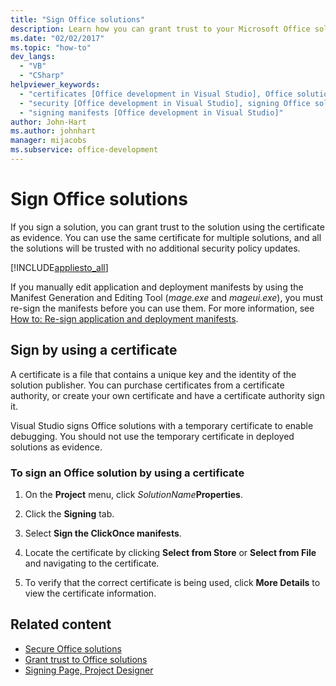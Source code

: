 ```yaml
---
title: "Sign Office solutions"
description: Learn how you can grant trust to your Microsoft Office solution by using a certificate as evidence.
ms.date: "02/02/2017"
ms.topic: "how-to"
dev_langs:
  - "VB"
  - "CSharp"
helpviewer_keywords:
  - "certificates [Office development in Visual Studio], Office solutions"
  - "security [Office development in Visual Studio], signing Office solutions"
  - "signing manifests [Office development in Visual Studio]"
author: John-Hart
ms.author: johnhart
manager: mijacobs
ms.subservice: office-development
---
```

# Sign Office solutions

  If you sign a solution, you can grant trust to the solution using the certificate as evidence. You can use the same certificate for multiple solutions, and all the solutions will be trusted with no additional security policy updates.

 [!INCLUDE[appliesto_all](../vsto/includes/appliesto-all-md.md)]

 If you manually edit application and deployment manifests by using the Manifest Generation and Editing Tool (*mage.exe* and *mageui.exe*), you must re-sign the manifests before you can use them. For more information, see [How to: Re-sign application and deployment manifests](../deployment/how-to-re-sign-application-and-deployment-manifests.md).

## Sign by using a certificate
 A certificate is a file that contains a unique key and the identity of the solution publisher. You can purchase certificates from a certificate authority, or create your own certificate and have a certificate authority sign it.

 Visual Studio signs Office solutions with a temporary certificate to enable debugging. You should not use the temporary certificate in deployed solutions as evidence.

### To sign an Office solution by using a certificate

1. On the **Project** menu, click _SolutionName_**Properties**.

2. Click the **Signing** tab.

3. Select **Sign the ClickOnce manifests**.

4. Locate the certificate by clicking **Select from Store** or **Select from File** and navigating to the certificate.

5. To verify that the correct certificate is being used, click **More Details** to view the certificate information.

## Related content

- [Secure Office solutions](../vsto/securing-office-solutions.md)
- [Grant trust to Office solutions](../vsto/granting-trust-to-office-solutions.md)
- [Signing Page, Project Designer](../ide/reference/signing-page-project-designer.md)
